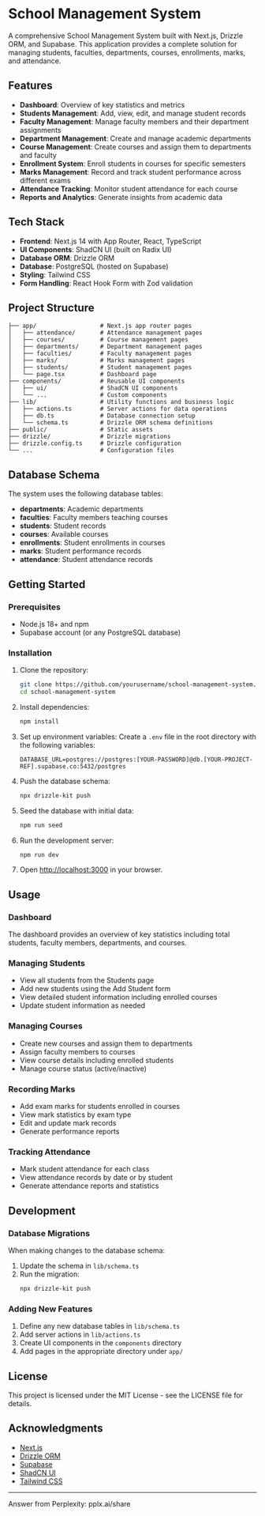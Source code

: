 # School Management System

A comprehensive School Management System built with Next.js, Drizzle ORM, and Supabase. This application provides a complete solution for managing students, faculties, departments, courses, enrollments, marks, and attendance.

## Features

- **Dashboard**: Overview of key statistics and metrics
- **Students Management**: Add, view, edit, and manage student records
- **Faculty Management**: Manage faculty members and their department assignments
- **Department Management**: Create and manage academic departments
- **Course Management**: Create courses and assign them to departments and faculty
- **Enrollment System**: Enroll students in courses for specific semesters
- **Marks Management**: Record and track student performance across different exams
- **Attendance Tracking**: Monitor student attendance for each course
- **Reports and Analytics**: Generate insights from academic data

## Tech Stack

- **Frontend**: Next.js 14 with App Router, React, TypeScript
- **UI Components**: ShadCN UI (built on Radix UI)
- **Database ORM**: Drizzle ORM
- **Database**: PostgreSQL (hosted on Supabase)
- **Styling**: Tailwind CSS
- **Form Handling**: React Hook Form with Zod validation

## Project Structure

```
├── app/                  # Next.js app router pages
│   ├── attendance/       # Attendance management pages
│   ├── courses/          # Course management pages
│   ├── departments/      # Department management pages
│   ├── faculties/        # Faculty management pages
│   ├── marks/            # Marks management pages
│   ├── students/         # Student management pages
│   └── page.tsx          # Dashboard page
├── components/           # Reusable UI components
│   ├── ui/               # ShadCN UI components
│   └── ...               # Custom components
├── lib/                  # Utility functions and business logic
│   ├── actions.ts        # Server actions for data operations
│   ├── db.ts             # Database connection setup
│   └── schema.ts         # Drizzle ORM schema definitions
├── public/               # Static assets
├── drizzle/              # Drizzle migrations
├── drizzle.config.ts     # Drizzle configuration
└── ...                   # Configuration files
```

## Database Schema

The system uses the following database tables:

- **departments**: Academic departments
- **faculties**: Faculty members teaching courses
- **students**: Student records
- **courses**: Available courses
- **enrollments**: Student enrollments in courses
- **marks**: Student performance records
- **attendance**: Student attendance records

## Getting Started

### Prerequisites

- Node.js 18+ and npm
- Supabase account (or any PostgreSQL database)

### Installation

1. Clone the repository:
   ```bash
   git clone https://github.com/yourusername/school-management-system.git
   cd school-management-system
   ```

2. Install dependencies:
   ```bash
   npm install
   ```

3. Set up environment variables:
   Create a `.env` file in the root directory with the following variables:
   ```
   DATABASE_URL=postgres://postgres:[YOUR-PASSWORD]@db.[YOUR-PROJECT-REF].supabase.co:5432/postgres
   ```

4. Push the database schema:
   ```bash
   npx drizzle-kit push
   ```

5. Seed the database with initial data:
   ```bash
   npm run seed
   ```

6. Run the development server:
   ```bash
   npm run dev
   ```

7. Open [http://localhost:3000](http://localhost:3000) in your browser.

## Usage

### Dashboard

The dashboard provides an overview of key statistics including total students, faculty members, departments, and courses.

### Managing Students

- View all students from the Students page
- Add new students using the Add Student form
- View detailed student information including enrolled courses
- Update student information as needed

### Managing Courses

- Create new courses and assign them to departments
- Assign faculty members to courses
- View course details including enrolled students
- Manage course status (active/inactive)

### Recording Marks

- Add exam marks for students enrolled in courses
- View mark statistics by exam type
- Edit and update mark records
- Generate performance reports

### Tracking Attendance

- Mark student attendance for each class
- View attendance records by date or by student
- Generate attendance reports and statistics

## Development

### Database Migrations

When making changes to the database schema:

1. Update the schema in `lib/schema.ts`
2. Run the migration:
   ```bash
   npx drizzle-kit push
   ```

### Adding New Features

1. Define any new database tables in `lib/schema.ts`
2. Add server actions in `lib/actions.ts`
3. Create UI components in the `components` directory
4. Add pages in the appropriate directory under `app/`

## License

This project is licensed under the MIT License - see the LICENSE file for details.

## Acknowledgments

- [Next.js](https://nextjs.org/)
- [Drizzle ORM](https://orm.drizzle.team/)
- [Supabase](https://supabase.com/)
- [ShadCN UI](https://ui.shadcn.com/)
- [Tailwind CSS](https://tailwindcss.com/)

---
Answer from Perplexity: pplx.ai/share
